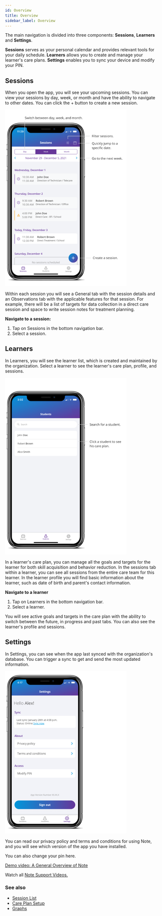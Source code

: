 ```yaml
---
id: Overview
title: Overview
sidebar_label: Overview
---
```

The main navigation is divided into three components: **Sessions**, **Learners** and **Settings**.

**Sessions** serves as your personal calendar and provides relevant tools for your daily schedule. **Learners** allows you to create and manage your learner's care plans. **Settings** enables you to sync your device and modify your PIN.

## Sessions

When you open the app, you will see your upcoming sessions. You can view your sessions by day, week, or month and have the ability to navigate to other dates. You can click the + button to create a new session.

<img src="/img/SessionList.png" width="400" />

Within each session you will see a General tab with the session details and an Observations tab with the applicable features for that session. For example, there will be a list of targets for data collection in a direct care session and space to write session notes for treatment planning.

**Navigate to a session:**

1. Tap on Sessions in the bottom navigation bar.
2. Select a session.


## Learners

In Learners, you will see the learner list, which is created and maintained by the organization. Select a learner to see the learner's care plan, profile, and sessions.

<img src="/img/StudentList.png" width="400" />

In a learner's care plan, you can manage all the goals and targets for the learner for both skill acquisition and behavior reduction. In the sessions tab within a learner, you can see all sessions from the entire care team for this learner. In the learner profile you will find basic information about the learner, such as date of birth and parent's contact information.

**Navigate to a learner**

1. Tap on Learners in the bottom navigation bar.
2. Select a learner.

You will see active goals and targets in the care plan with the ability to switch between the future, in progress and past tabs. You can also see the learner's profile and sessions.

## Settings

In Settings, you can see when the app last synced with the organization's database. You can trigger a sync to get and send the most updated information.

<img src="/img/Sync.png" width="400" />

You can read our privacy policy and terms and conditions for using Note, and you will see which version of the app you have installed.

You can also change your pin here.


[Demo video: A General Overview of Note](https://youtu.be/Xx5BNRdVPRE "Title")

Watch all [Note Support Videos.](https://www.youtube.com/channel/UC4N8PexvVoFjGOzuuqNoNfA/videos "Title")

### See also
- [Session List](Session/SessionList.md)
- [Care Plan Setup](CarePlan/CarePlanSetup.md)
- [Graphs](CarePlan/Graphs.md)